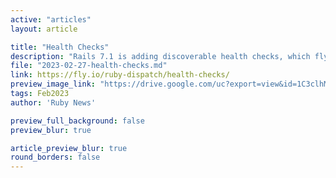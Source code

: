 ```yaml
---
active: "articles"
layout: article

title: "Health Checks"
description: "Rails 7.1 is adding discoverable health checks, which fly launch will automatically configure and monitor. This page will tell you what you need to know."
file: "2023-02-27-health-checks.md"
link: https://fly.io/ruby-dispatch/health-checks/ 
preview_image_link: "https://drive.google.com/uc?export=view&id=1C3clhMNTJ6ksp66z889K08PXU7dcTKLA"
tags: Feb2023
author: 'Ruby News'

preview_full_background: false
preview_blur: true

article_preview_blur: true
round_borders: false
---
```

